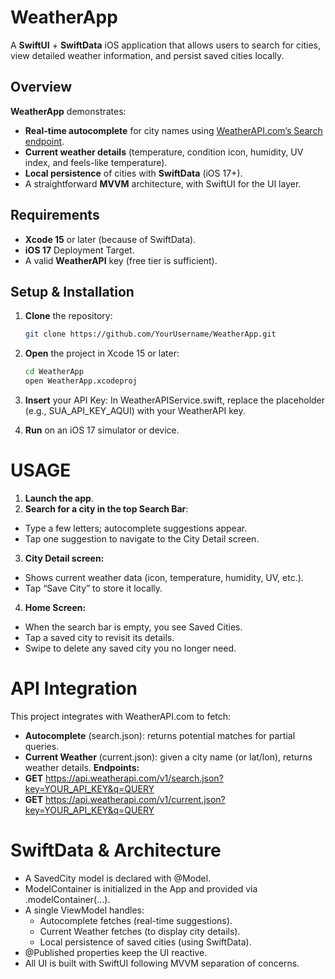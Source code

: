 # WeatherApp

A **SwiftUI** + **SwiftData** iOS application that allows users to search for cities, view detailed weather information, and persist saved cities locally.

## Overview

**WeatherApp** demonstrates:

- **Real-time autocomplete** for city names using [WeatherAPI.com’s Search endpoint](https://www.weatherapi.com/docs/).  
- **Current weather details** (temperature, condition icon, humidity, UV index, and feels-like temperature).  
- **Local persistence** of cities with **SwiftData** (iOS 17+).  
- A straightforward **MVVM** architecture, with SwiftUI for the UI layer.

## Requirements

- **Xcode 15** or later (because of SwiftData).  
- **iOS 17** Deployment Target.  
- A valid **WeatherAPI** key (free tier is sufficient).

## Setup & Installation

1. **Clone** the repository:
   ```bash
   git clone https://github.com/YourUsername/WeatherApp.git
   
2. **Open** the project in Xcode 15 or later:
   ```bash
   cd WeatherApp
   open WeatherApp.xcodeproj
   
3. **Insert** your API Key:
    In WeatherAPIService.swift, replace the placeholder (e.g., SUA_API_KEY_AQUI) with your WeatherAPI key.

4. **Run** on an iOS 17 simulator or device.

# USAGE

1. **Launch the app**.
2. **Search for a city in the top Search Bar**:
  - Type a few letters; autocomplete suggestions appear.
  - Tap one suggestion to navigate to the City Detail screen.
3. **City Detail screen:**
  - Shows current weather data (icon, temperature, humidity, UV, etc.).
  - Tap “Save City” to store it locally.
4. **Home Screen:**
  - When the search bar is empty, you see Saved Cities.
  - Tap a saved city to revisit its details.
  - Swipe to delete any saved city you no longer need.

# API Integration
This project integrates with WeatherAPI.com to fetch:
  - **Autocomplete** (search.json): returns potential matches for partial queries.
  - **Current Weather** (current.json): given a city name (or lat/lon), returns weather details.
**Endpoints:**
  - **GET** https://api.weatherapi.com/v1/search.json?key=YOUR_API_KEY&q=QUERY
  - **GET** https://api.weatherapi.com/v1/current.json?key=YOUR_API_KEY&q=QUERY

# SwiftData & Architecture
  - A SavedCity model is declared with @Model.
  - ModelContainer is initialized in the App and provided via .modelContainer(...).
  - A single ViewModel handles:
    - Autocomplete fetches (real-time suggestions).
    - Current Weather fetches (to display city details).
    - Local persistence of saved cities (using SwiftData).
  - @Published properties keep the UI reactive.
  - All UI is built with SwiftUI following MVVM separation of concerns.

